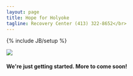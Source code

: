 ```yaml
---
layout: page
title: Hope for Holyoke
tagline: Recovery Center (413) 322-8652</br>
---
```

{% include JB/setup %}

<img class="largewidth" src="{{ site.url }}/assets/images/h4h_building_front.jpg" />

#### We're just getting started. More to come soon!

<!--
<ul>
  {% for post in site.posts %}
    <li>
      <a href="{{ post.url }}">{{ post.title }}</a>
    </li>
  {% endfor %}
</ul>
-->